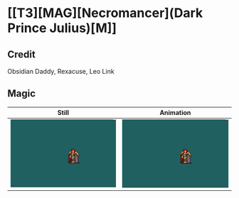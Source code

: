# [\[T3\]\[MAG\]\[Necromancer\]\(Dark Prince Julius\)\[M\]]

## Credit

Obsidian Daddy, Rexacuse, Leo Link
	
## Magic

| Still | Animation |
| :---: | :-------: |
| ![Magic still](./Magic_000.png) | ![Magic animation](./Magic.gif) |
